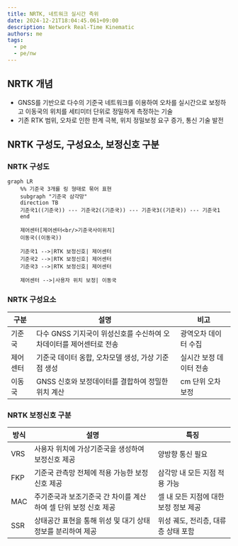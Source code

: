 ```yaml
---
title: NRTK, 네트워크 실시간 측위
date: 2024-12-21T18:04:45.061+09:00
description: Network Real-Time Kinematic
authors: me
tags:
  - pe
  - pe/nw
---
```


## NRTK 개념

- GNSS를 기반으로 다수의 기준국 네트워크를 이용하여 오차를 실시간으로 보정하고 이동국의 위치를 세티미터 단위로 정밀하게 측정하는 기술
- 기존 RTK 범위, 오차로 인한 한계 극복, 위치 정밀보정 요구 증가, 통신 기술 발전

## NRTK 구성도, 구성요소, 보정신호 구분

### NRTK 구성도

```mermaid
graph LR
    %% 기준국 3개를 링 형태로 묶어 표현
    subgraph "기준국 삼각망"
    direction TB
    기준국1((기준국)) --- 기준국2((기준국)) --- 기준국3((기준국)) --- 기준국1
    end

    제어센터[제어센터<br/>기준국사이위치]
    이동국((이동국))

    기준국1 -->|RTK 보정신호| 제어센터
    기준국2 -->|RTK 보정신호| 제어센터
    기준국3 -->|RTK 보정신호| 제어센터
    
    제어센터 -->|사용자 위치 보정| 이동국
```

### NRTK 구성요소

| 구분 | 설명 | 비고 |
| --- | --- | --- |
| 기준국 | 다수 GNSS 기지국이 위성신호를 수신하여 오차데이터를 제어센터로 전송 | 광역오차 데이터 수집 |
| 제어센터 | 기준국 데이터 옹합, 오차모델 생성, 가상 기준점 생성 | 실시간 보정 데이터 전송 |
| 이동국 | GNSS 신호와 보정데이터를 결합하여 정밀한 위치 계산 | cm 단위 오차 보정 |

### NRTK 보정신호 구분

| 방식 | 설명 | 특징 |
| --- | --- | --- |
| VRS | 사용자 위치에 가상기준국을 생성하여 보정신호 제공 | 양방향 통신 필요 |
| FKP | 기준국 관측망 전체에 적용 가능한 보정신호 제공 | 삼각망 내 모든 지점 적용 가능 |
| MAC | 주기준국과 보조기준국 간 차이를 계산하여 셀 단위 보정 신호 제공 | 셀 내 모든 지점에 대한 보정 정보 제공 |
| SSR | 상태공간 표현을 통해 위성 및 대기 상태 정보를 분리하여 제공 | 위성 궤도, 전리층, 대류층 상태 포함 |
